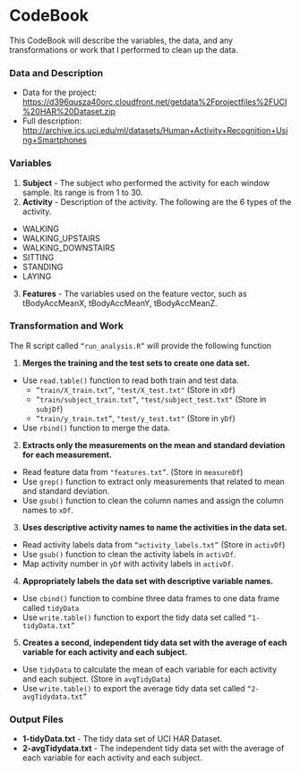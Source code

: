# CodeBook
This CodeBook will describe the variables, the data, and any transformations or work that I performed to clean up the data.

### Data and Description
* Data for the project: https://d396qusza40orc.cloudfront.net/getdata%2Fprojectfiles%2FUCI%20HAR%20Dataset.zip 
* Full description: http://archive.ics.uci.edu/ml/datasets/Human+Activity+Recognition+Using+Smartphones

### Variables
1. **Subject** - The subject who performed the activity for each window sample. Its range is from 1 to 30. 
2. **Activity** - Description of the activity. The following are the 6 types of the activity.
  * WALKING
  * WALKING_UPSTAIRS
  * WALKING_DOWNSTAIRS
  * SITTING
  * STANDING
  * LAYING
3. **Features** - The variables used on the feature vector, such as tBodyAccMeanX, tBodyAccMeanY, tBodyAccMeanZ.

### Transformation and Work
The R script called `“run_analysis.R”` will provide the following function

1. **Merges the training and the test sets to create one data set.**
  * Use `read.table()` function to read both train and test data.
    * `”train/X_train.txt”`, `"test/X_test.txt"` (Store in `xDf`)
    * `”train/subject_train.txt”`, `"test/subject_test.txt"` (Store in `subjDf`)
    * `”train/y_train.txt”`, `"test/y_test.txt"` (Store in `yDf`)
  * Use `rbind()` function to merge the data.
2. **Extracts only the measurements on the mean and standard deviation for each measurement.**
  * Read feature data from `"features.txt”`. (Store in `measureDf`)
  * Use `grep()` function to extract only measurements that related to mean and standard deviation.
  * Use `gsub()` function to clean the column names and assign the column names to `xDf`.
3. **Uses descriptive activity names to name the activities in the data set.**
  * Read activity labels data from `“activity_labels.txt”` (Store in `activDf`)
  * Use `gsub()` function to clean the activity labels in `activDf`.
  * Map activity number in `yDf` with activity labels in `activDf`.
4. **Appropriately labels the data set with descriptive variable names.**
  * Use `cbind()` function to combine three data frames to one data frame called `tidyData`
  * Use `write.table()` function to export the tidy data set called `“1-tidyData.txt”`
5. **Creates a second, independent tidy data set with the average of each variable for each activity and each subject.**
  * Use `tidyData` to calculate the mean of each variable for each activity and each subject. (Store in `avgTidyData`)
  * Use `write.table()` to export the average tidy data set called `“2-avgTidydata.txt”`

### Output Files
* **1-tidyData.txt** - The tidy data set of UCI HAR Dataset.
* **2-avgTidydata.txt** - The independent tidy data set with the average of each variable for each activity and each subject.



